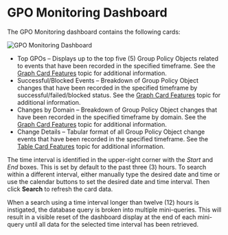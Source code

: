# GPO Monitoring Dashboard

The GPO Monitoring dashboard contains the following cards:

![GPO Monitoring Dashboard](/img/versioned_docs/threatprevention_7.4/threatprevention/siemdashboard/qradar/dashboard/gpomonitoring.webp)

- Top GPOs – Displays up to the top five (5) Group Policy Objects related to events that have been
  recorded in the specified timeframe. See the
  [Graph Card Features](/docs/threatprevention/7.4/siemdashboard/qradar/navigate.md#graph-card-features)
  topic for additional information.
- Successful/Blocked Events – Breakdown of Group Policy Object changes that have been recorded in
  the specified timeframe by successful/failed/blocked status. See the
  [Graph Card Features](/docs/threatprevention/7.4/siemdashboard/qradar/navigate.md#graph-card-features)
  topic for additional information.
- Changes by Domain – Breakdown of Group Policy Object changes that have been recorded in the
  specified timeframe by domain. See the
  [Graph Card Features](/docs/threatprevention/7.4/siemdashboard/qradar/navigate.md#graph-card-features)
  topic for additional information.
- Change Details – Tabular format of all Group Policy Object change events that have been recorded
  in the specified timeframe. See the
  [Table Card Features](/docs/threatprevention/7.4/siemdashboard/qradar/navigate.md#table-card-features)
  topic for additional information.

The time interval is identified in the upper-right corner with the _Start_ and _End_ boxes. This is
set by default to the past three (3) hours. To search within a different interval, either manually
type the desired date and time or use the calendar buttons to set the desired date and time
interval. Then click **Search** to refresh the card data.

When a search using a time interval longer than twelve (12) hours is instigated, the database query
is broken into multiple mini-queries. This will result in a visible reset of the dashboard display
at the end of each mini-query until all data for the selected time interval has been retrieved.
